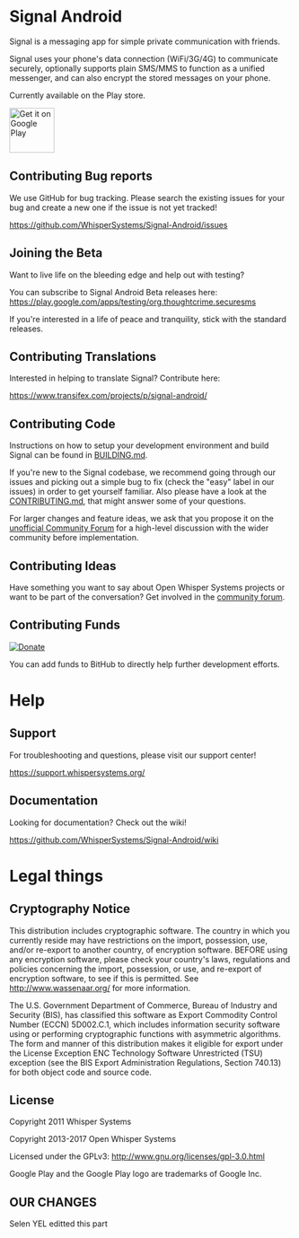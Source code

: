 # Signal Android 

Signal is a messaging app for simple private communication with friends.

Signal uses your phone's data connection (WiFi/3G/4G) to communicate securely, optionally supports plain SMS/MMS to function as a unified messenger, and can also encrypt the stored messages on your phone.

Currently available on the Play store.

<a href='https://play.google.com/store/apps/details?id=org.thoughtcrime.securesms&pcampaignid=MKT-Other-global-all-co-prtnr-py-PartBadge-Mar2515-1'><img alt='Get it on Google Play' src='https://play.google.com/intl/en_us/badges/images/generic/en_badge_web_generic.png' height='80px'/></a>

## Contributing Bug reports
We use GitHub for bug tracking. Please search the existing issues for your bug and create a new one if the issue is not yet tracked!

https://github.com/WhisperSystems/Signal-Android/issues

## Joining the Beta
Want to live life on the bleeding edge and help out with testing?

You can subscribe to Signal Android Beta releases here:
https://play.google.com/apps/testing/org.thoughtcrime.securesms
 
If you're interested in a life of peace and tranquility, stick with the standard releases.

## Contributing Translations
Interested in helping to translate Signal? Contribute here:

https://www.transifex.com/projects/p/signal-android/

## Contributing Code
Instructions on how to setup your development environment and build Signal can be found in  [BUILDING.md](https://github.com/WhisperSystems/Signal-Android/blob/master/BUILDING.md).

If you're new to the Signal codebase, we recommend going through our issues and picking out a simple bug to fix (check the "easy" label in our issues) in order to get yourself familiar. Also please have a look at the [CONTRIBUTING.md](https://github.com/WhisperSystems/Signal-Android/blob/master/CONTRIBUTING.md), that might answer some of your questions.

For larger changes and feature ideas, we ask that you propose it on the [unofficial Community Forum](https://whispersystems.discoursehosting.net) for a high-level discussion with the wider community before implementation.

## Contributing Ideas
Have something you want to say about Open Whisper Systems projects or want to be part of the conversation? Get involved in the [community forum](https://whispersystems.discoursehosting.net).

## Contributing Funds
[![Donate](https://cloud.githubusercontent.com/assets/3121306/11278543/d46e03d0-8eeb-11e5-9691-0da1bf643192.png)](https://www.coinbase.com/checkouts/51dac699e660a4d773216b5ad94d6a0b)

You can add funds to BitHub to directly help further development efforts.

Help
====
## Support
For troubleshooting and questions, please visit our support center!

https://support.whispersystems.org/

## Documentation
Looking for documentation? Check out the wiki!

https://github.com/WhisperSystems/Signal-Android/wiki

# Legal things
## Cryptography Notice

This distribution includes cryptographic software. The country in which you currently reside may have restrictions on the import, possession, use, and/or re-export to another country, of encryption software.
BEFORE using any encryption software, please check your country's laws, regulations and policies concerning the import, possession, or use, and re-export of encryption software, to see if this is permitted.
See <http://www.wassenaar.org/> for more information.

The U.S. Government Department of Commerce, Bureau of Industry and Security (BIS), has classified this software as Export Commodity Control Number (ECCN) 5D002.C.1, which includes information security software using or performing cryptographic functions with asymmetric algorithms.
The form and manner of this distribution makes it eligible for export under the License Exception ENC Technology Software Unrestricted (TSU) exception (see the BIS Export Administration Regulations, Section 740.13) for both object code and source code.

## License

Copyright 2011 Whisper Systems

Copyright 2013-2017 Open Whisper Systems

Licensed under the GPLv3: http://www.gnu.org/licenses/gpl-3.0.html

Google Play and the Google Play logo are trademarks of Google Inc.

## OUR CHANGES

Selen YEL editted this part
